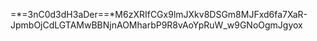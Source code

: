 =*=3nC0d3dH3aDer==*M6zXRIfCGx9lmJXkv8DSGm8MJFxd6fa7XaR-JpmbOjCdLGTAMwBBNjnAOMharbP9R8vAoYpRuW_w9GNoOgmJgyox